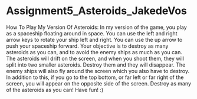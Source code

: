 # Assignment5_Asteroids_JakedeVos
How To Play My Version Of Asteroids:
In my version of the game, you play as a spaceship floating around in space. You can use the left and right arrow keys to rotate your ship left and right. You can use the up arrow to push your spaceship forward. Your objective is to destroy as many asteroids as you can, and to avoid the enemy ships as much as you can. The asteroids will drift on the screen, and when you shoot them, they will split into two smaller asteroids. Destroy them and they will disappear. The enemy ships will also fly around the screen which you also have to destroy. In addition to this, if you go to the top bottom, or far left or far right of the screen, you will appear on the opposite side of the screen. Destroy as many of the asteroids as you can! Have fun! :)

